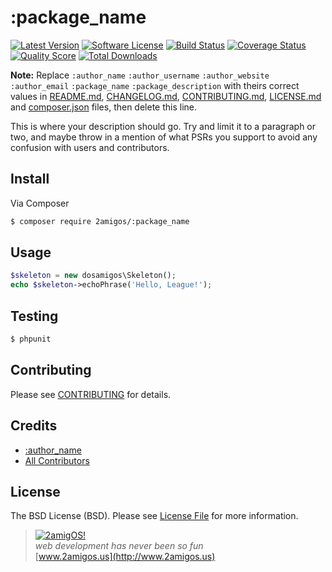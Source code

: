 # :package_name

[![Latest Version](https://img.shields.io/github/release/2amigos/:package_name.svg?style=flat-square)](https://github.com/2amigos/:package_name/releases)
[![Software License](https://img.shields.io/badge/license-MIT-brightgreen.svg?style=flat-square)](LICENSE.md)
[![Build Status](https://img.shields.io/travis/2amigos/:package_name/master.svg?style=flat-square)](https://travis-ci.org/2amigos/:package_name)
[![Coverage Status](https://img.shields.io/scrutinizer/coverage/g/2amigos/:package_name.svg?style=flat-square)](https://scrutinizer-ci.com/g/2amigos/:package_name/code-structure)
[![Quality Score](https://img.shields.io/scrutinizer/g/2amigos/:package_name.svg?style=flat-square)](https://scrutinizer-ci.com/g/2amigos/:package_name)
[![Total Downloads](https://img.shields.io/packagist/dt/league/:package_name.svg?style=flat-square)](https://packagist.org/packages/2amigos/:package_name)

**Note:** Replace ```:author_name``` ```:author_username``` ```:author_website``` ```:author_email``` ```:package_name``` 
```:package_description``` with theirs correct values in [README.md](README.md), [CHANGELOG.md](CHANGELOG.md), 
[CONTRIBUTING.md](CONTRIBUTING.md), [LICENSE.md](LICENSE.md) and [composer.json](composer.json) files, then delete this 
line.

This is where your description should go. Try and limit it to a paragraph or two, and maybe throw in a mention of what
PSRs you support to avoid any confusion with users and contributors.

## Install

Via Composer

``` bash
$ composer require 2amigos/:package_name
```

## Usage

``` php
$skeleton = new dosamigos\Skeleton();
echo $skeleton->echoPhrase('Hello, League!');
```

## Testing

``` bash
$ phpunit
```

## Contributing

Please see [CONTRIBUTING](CONTRIBUTING.md) for details.

## Credits

- [:author_name](https://github.com/:author_username)
- [All Contributors](../../contributors)

## License

The BSD License (BSD). Please see [License File](LICENSE.md) for more information.

> [![2amigOS!](http://www.gravatar.com/avatar/55363394d72945ff7ed312556ec041e0.png)](http://www.2amigos.us)  
<i>web development has never been so fun</i>  
[www.2amigos.us](http://www.2amigos.us)
